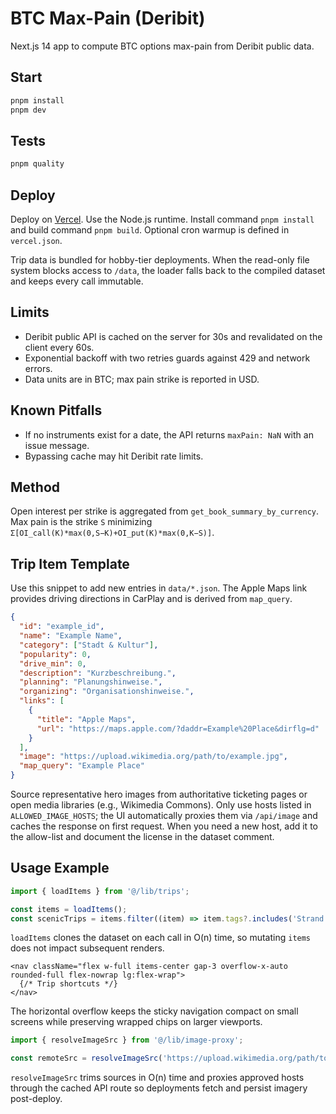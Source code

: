 # BTC Max-Pain (Deribit)

Next.js 14 app to compute BTC options max-pain from Deribit public data.

## Start

```bash
pnpm install
pnpm dev
```

## Tests

```bash
pnpm quality
```

## Deploy

Deploy on [Vercel](https://vercel.com). Use the Node.js runtime. Install command `pnpm install` and build command `pnpm build`. Optional cron warmup is defined in `vercel.json`.

Trip data is bundled for hobby-tier deployments. When the read-only file system blocks access to `/data`, the loader falls back to the compiled dataset and keeps every call immutable.

## Limits

- Deribit public API is cached on the server for 30s and revalidated on the client every 60s.
- Exponential backoff with two retries guards against 429 and network errors.
- Data units are in BTC; max pain strike is reported in USD.

## Known Pitfalls

- If no instruments exist for a date, the API returns `maxPain: NaN` with an issue message.
- Bypassing cache may hit Deribit rate limits.

## Method

Open interest per strike is aggregated from `get_book_summary_by_currency`. Max pain is the strike `S` minimizing
`Σ[OI_call(K)*max(0,S−K)+OI_put(K)*max(0,K−S)]`.

## Trip Item Template

Use this snippet to add new entries in `data/*.json`. The Apple Maps link
provides driving directions in CarPlay and is derived from `map_query`.

```json
{
  "id": "example_id",
  "name": "Example Name",
  "category": ["Stadt & Kultur"],
  "popularity": 0,
  "drive_min": 0,
  "description": "Kurzbeschreibung.",
  "planning": "Planungshinweise.",
  "organizing": "Organisationshinweise.",
  "links": [
    {
      "title": "Apple Maps",
      "url": "https://maps.apple.com/?daddr=Example%20Place&dirflg=d"
    }
  ],
  "image": "https://upload.wikimedia.org/path/to/example.jpg",
  "map_query": "Example Place"
}
```

Source representative hero images from authoritative ticketing pages or open
media libraries (e.g., Wikimedia Commons). Only use hosts listed in
`ALLOWED_IMAGE_HOSTS`; the UI automatically proxies them via `/api/image` and
caches the response on first request. When you need a new host, add it to the
allow-list and document the license in the dataset comment.

## Usage Example

```ts
import { loadItems } from '@/lib/trips';

const items = loadItems();
const scenicTrips = items.filter((item) => item.tags?.includes('Strand'));
```

`loadItems` clones the dataset on each call in O(n) time, so mutating `items` does not impact subsequent renders.

```tsx
<nav className="flex w-full items-center gap-3 overflow-x-auto rounded-full flex-nowrap lg:flex-wrap">
  {/* Trip shortcuts */}
</nav>
```

The horizontal overflow keeps the sticky navigation compact on small screens while preserving wrapped chips on larger viewports.

```ts
import { resolveImageSrc } from '@/lib/image-proxy';

const remoteSrc = resolveImageSrc('https://upload.wikimedia.org/path/to/image.jpg');
```

`resolveImageSrc` trims sources in O(n) time and proxies approved hosts through
the cached API route so deployments fetch and persist imagery post-deploy.
